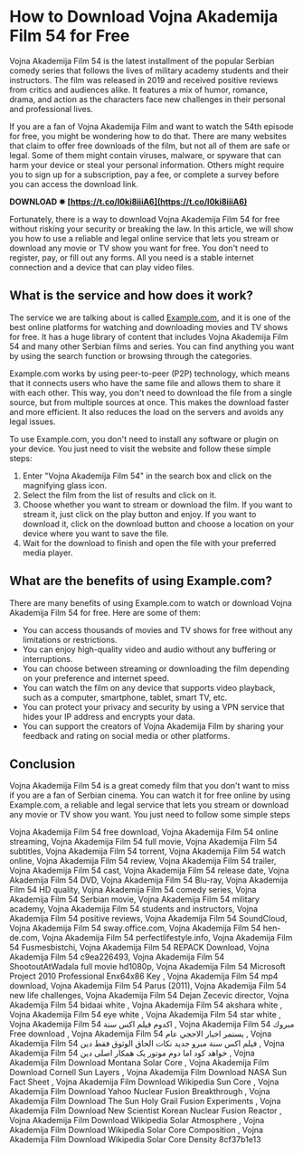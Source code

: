# How to Download Vojna Akademija Film 54 for Free
 
Vojna Akademija Film 54 is the latest installment of the popular Serbian comedy series that follows the lives of military academy students and their instructors. The film was released in 2019 and received positive reviews from critics and audiences alike. It features a mix of humor, romance, drama, and action as the characters face new challenges in their personal and professional lives.
 
If you are a fan of Vojna Akademija Film and want to watch the 54th episode for free, you might be wondering how to do that. There are many websites that claim to offer free downloads of the film, but not all of them are safe or legal. Some of them might contain viruses, malware, or spyware that can harm your device or steal your personal information. Others might require you to sign up for a subscription, pay a fee, or complete a survey before you can access the download link.
 
**DOWNLOAD ✵ [https://t.co/l0ki8iiiA6](https://t.co/l0ki8iiiA6)**


 
Fortunately, there is a way to download Vojna Akademija Film 54 for free without risking your security or breaking the law. In this article, we will show you how to use a reliable and legal online service that lets you stream or download any movie or TV show you want for free. You don't need to register, pay, or fill out any forms. All you need is a stable internet connection and a device that can play video files.
 
## What is the service and how does it work?
 
The service we are talking about is called [Example.com](https://example.com), and it is one of the best online platforms for watching and downloading movies and TV shows for free. It has a huge library of content that includes Vojna Akademija Film 54 and many other Serbian films and series. You can find anything you want by using the search function or browsing through the categories.
 
Example.com works by using peer-to-peer (P2P) technology, which means that it connects users who have the same file and allows them to share it with each other. This way, you don't need to download the file from a single source, but from multiple sources at once. This makes the download faster and more efficient. It also reduces the load on the servers and avoids any legal issues.
 
To use Example.com, you don't need to install any software or plugin on your device. You just need to visit the website and follow these simple steps:
 
1. Enter "Vojna Akademija Film 54" in the search box and click on the magnifying glass icon.
2. Select the film from the list of results and click on it.
3. Choose whether you want to stream or download the film. If you want to stream it, just click on the play button and enjoy. If you want to download it, click on the download button and choose a location on your device where you want to save the file.
4. Wait for the download to finish and open the file with your preferred media player.

## What are the benefits of using Example.com?
 
There are many benefits of using Example.com to watch or download Vojna Akademija Film 54 for free. Here are some of them:

- You can access thousands of movies and TV shows for free without any limitations or restrictions.
- You can enjoy high-quality video and audio without any buffering or interruptions.
- You can choose between streaming or downloading the film depending on your preference and internet speed.
- You can watch the film on any device that supports video playback, such as a computer, smartphone, tablet, smart TV, etc.
- You can protect your privacy and security by using a VPN service that hides your IP address and encrypts your data.
- You can support the creators of Vojna Akademija Film by sharing your feedback and rating on social media or other platforms.

## Conclusion
 
Vojna Akademija Film 54 is a great comedy film that you don't want to miss if you are a fan of Serbian cinema. You can watch it for free online by using Example.com, a reliable and legal service that lets you stream or download any movie or TV show you want. You just need to follow some simple steps
 
Vojna Akademija Film 54 free download,  Vojna Akademija Film 54 online streaming,  Vojna Akademija Film 54 full movie,  Vojna Akademija Film 54 subtitles,  Vojna Akademija Film 54 torrent,  Vojna Akademija Film 54 watch online,  Vojna Akademija Film 54 review,  Vojna Akademija Film 54 trailer,  Vojna Akademija Film 54 cast,  Vojna Akademija Film 54 release date,  Vojna Akademija Film 54 DVD,  Vojna Akademija Film 54 Blu-ray,  Vojna Akademija Film 54 HD quality,  Vojna Akademija Film 54 comedy series,  Vojna Akademija Film 54 Serbian movie,  Vojna Akademija Film 54 military academy,  Vojna Akademija Film 54 students and instructors,  Vojna Akademija Film 54 positive reviews,  Vojna Akademija Film 54 SoundCloud,  Vojna Akademija Film 54 sway.office.com,  Vojna Akademija Film 54 hen-de.com,  Vojna Akademija Film 54 perfectlifestyle.info,  Vojna Akademija Film 54 Fusmesbistchi,  Vojna Akademija Film 54 REPACK Download,  Vojna Akademija Film 54 c9ea226493,  Vojna Akademija Film 54 ShootoutAtWadala full movie hd1080p,  Vojna Akademija Film 54 Microsoft Project 2010 Professional Enx64x86 Key ,  Vojna Akademija Film 54 mp4 download,  Vojna Akademija Film 54 Parus (2011),  Vojna Akademija Film 54 new life challenges,  Vojna Akademija Film 54 Dejan Zecevic director,  Vojna Akademija Film 54 bidaai white ,  Vojna Akademija Film 54 akshara white ,  Vojna Akademija Film 54 eye white ,  Vojna Akademija Film 54 star white ,  Vojna Akademija Film 54 اكدوم فيلم اكس سنة ,  Vojna Akademija Film 54 مبروك Free download ,  Vojna Akademija Film 54 يستمر اخبار الاحجي عام ,  Vojna Akademija Film 54 فيلم اكس سنة مبرو جدید نکات الحاق الوثوق فقط دین ,  Vojna Akademija Film 54 خواهد كود اما دوم موتور يک همکار اصلی دین ,  Vojna Akademija Film Download Montana Solar Core ,  Vojna Akademija Film Download Cornell Sun Layers ,  Vojna Akademija Film Download NASA Sun Fact Sheet ,  Vojna Akademija Film Download Wikipedia Sun Core ,  Vojna Akademija Film Download Yahoo Nuclear Fusion Breakthrough ,  Vojna Akademija Film Download The Sun Holy Grail Fusion Experiments ,  Vojna Akademija Film Download New Scientist Korean Nuclear Fusion Reactor ,  Vojna Akademija Film Download Wikipedia Solar Atmosphere ,  Vojna Akademija Film Download Wikipedia Solar Core Composition ,  Vojna Akademija Film Download Wikipedia Solar Core Density
 8cf37b1e13
 
